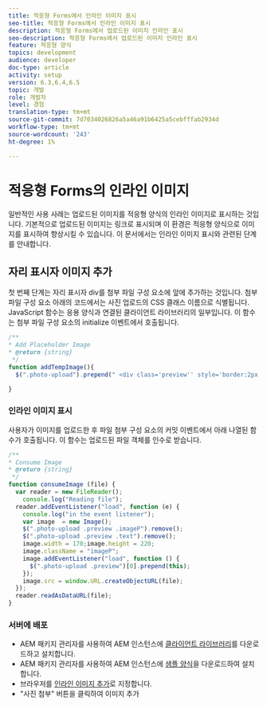 ```yaml
---
title: 적응형 Forms에서 인라인 이미지 표시
seo-title: 적응형 Forms에서 인라인 이미지 표시
description: 적응형 Forms에서 업로드된 이미지 인라인 표시
seo-description: 적응형 Forms에서 업로드된 이미지 인라인 표시
feature: 적응형 양식
topics: development
audience: developer
doc-type: article
activity: setup
version: 6.3,6.4,6.5
topic: 개발
role: 개발자
level: 경험
translation-type: tm+mt
source-git-commit: 7d7034026826a5a46a91b6425a5cebfffab2934d
workflow-type: tm+mt
source-wordcount: '243'
ht-degree: 1%

---
```



# 적응형 Forms의 인라인 이미지

일반적인 사용 사례는 업로드된 이미지를 적응형 양식의 인라인 이미지로 표시하는 것입니다. 기본적으로 업로드된 이미지는 링크로 표시되며 이 환경은 적응형 양식으로 이미지를 표시하여 향상시킬 수 있습니다. 이 문서에서는 인라인 이미지 표시와 관련된 단계를 안내합니다.

## 자리 표시자 이미지 추가

첫 번째 단계는 자리 표시자 div를 첨부 파일 구성 요소에 앞에 추가하는 것입니다. 첨부 파일 구성 요소 아래의 코드에서는 사진 업로드의 CSS 클래스 이름으로 식별됩니다. JavaScript 함수는 응용 양식과 연결된 클라이언트 라이브러리의 일부입니다. 이 함수는 첨부 파일 구성 요소의 initialize 이벤트에서 호출됩니다.

```javascript
/**
* Add Placeholder Image
* @return {string} 
 */
function addTempImage(){
  $(".photo-upload").prepend(" <div class='preview'' style='border:2px solid;height:225px;width:175px;text-align:center'><br><br><div class='text'>3.5mm * 4.5mm<br>2Mb max<br>Min 600dpi</div></div><br>");

}
```

### 인라인 이미지 표시

사용자가 이미지를 업로드한 후 파일 첨부 구성 요소의 커밋 이벤트에서 아래 나열된 함수가 호출됩니다. 이 함수는 업로드된 파일 객체를 인수로 받습니다.

```javascript
/**
* Consume Image
* @return {string} 
 */
function consumeImage (file) {
  var reader = new FileReader();
    console.log("Reading file");
  reader.addEventListener("load", function (e) {
    console.log("in the event listener");
    var image  = new Image();
    $(".photo-upload .preview .imageP").remove();
    $(".photo-upload .preview .text").remove();
    image.width = 170;image.height = 220;
    image.className = "imageP";
    image.addEventListener("load", function () {
      $(".photo-upload .preview")[0].prepend(this);
    });
    image.src = window.URL.createObjectURL(file);
  });
  reader.readAsDataURL(file); 
}
```

### 서버에 배포

* AEM 패키지 관리자를 사용하여 AEM 인스턴스에 [클라이언트 라이브러리](assets/inline-image-client-library.zip)를 다운로드하고 설치합니다.
* AEM 패키지 관리자를 사용하여 AEM 인스턴스에 [샘플 양식](assets/inline-image-af.zip)을 다운로드하여 설치합니다.
* 브라우저를 [인라인 이미지 추가](http://localhost:4502/content/dam/formsanddocuments/addinlineimage/jcr:content?wcmmode=disabled)로 지정합니다.
* &quot;사진 첨부&quot; 버튼을 클릭하여 이미지 추가